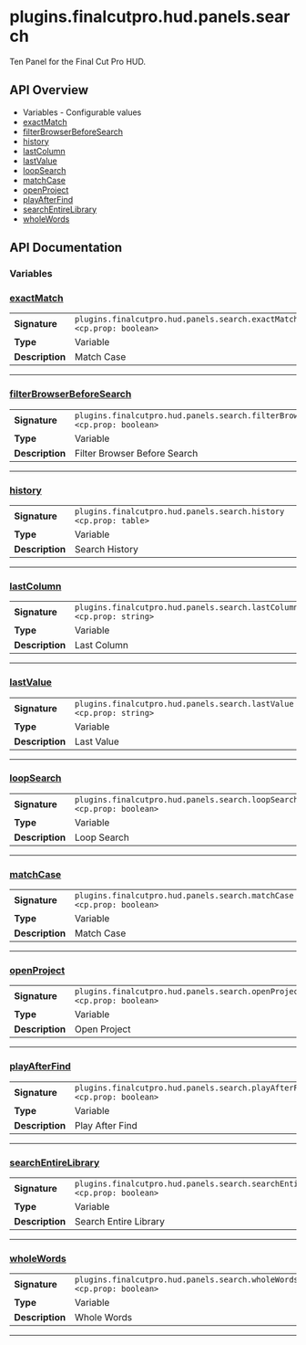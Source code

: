# plugins.finalcutpro.hud.panels.search

Ten Panel for the Final Cut Pro HUD.

## API Overview
* Variables - Configurable values
 * [exactMatch](#exactmatch)
 * [filterBrowserBeforeSearch](#filterbrowserbeforesearch)
 * [history](#history)
 * [lastColumn](#lastcolumn)
 * [lastValue](#lastvalue)
 * [loopSearch](#loopsearch)
 * [matchCase](#matchcase)
 * [openProject](#openproject)
 * [playAfterFind](#playafterfind)
 * [searchEntireLibrary](#searchentirelibrary)
 * [wholeWords](#wholewords)

## API Documentation

### Variables


### [exactMatch](#exactmatch)

|                                             |                                                                                     |
| --------------------------------------------|-------------------------------------------------------------------------------------|
| **Signature**                               | `plugins.finalcutpro.hud.panels.search.exactMatch <cp.prop: boolean>`                                                                    |
| **Type**                                    | Variable                                                                     |
| **Description**                             | Match Case                                                                     |

---

### [filterBrowserBeforeSearch](#filterbrowserbeforesearch)

|                                             |                                                                                     |
| --------------------------------------------|-------------------------------------------------------------------------------------|
| **Signature**                               | `plugins.finalcutpro.hud.panels.search.filterBrowserBeforeSearch <cp.prop: boolean>`                                                                    |
| **Type**                                    | Variable                                                                     |
| **Description**                             | Filter Browser Before Search                                                                     |

---

### [history](#history)

|                                             |                                                                                     |
| --------------------------------------------|-------------------------------------------------------------------------------------|
| **Signature**                               | `plugins.finalcutpro.hud.panels.search.history <cp.prop: table>`                                                                    |
| **Type**                                    | Variable                                                                     |
| **Description**                             | Search History                                                                     |

---

### [lastColumn](#lastcolumn)

|                                             |                                                                                     |
| --------------------------------------------|-------------------------------------------------------------------------------------|
| **Signature**                               | `plugins.finalcutpro.hud.panels.search.lastColumn <cp.prop: string>`                                                                    |
| **Type**                                    | Variable                                                                     |
| **Description**                             | Last Column                                                                     |

---

### [lastValue](#lastvalue)

|                                             |                                                                                     |
| --------------------------------------------|-------------------------------------------------------------------------------------|
| **Signature**                               | `plugins.finalcutpro.hud.panels.search.lastValue <cp.prop: string>`                                                                    |
| **Type**                                    | Variable                                                                     |
| **Description**                             | Last Value                                                                     |

---

### [loopSearch](#loopsearch)

|                                             |                                                                                     |
| --------------------------------------------|-------------------------------------------------------------------------------------|
| **Signature**                               | `plugins.finalcutpro.hud.panels.search.loopSearch <cp.prop: boolean>`                                                                    |
| **Type**                                    | Variable                                                                     |
| **Description**                             | Loop Search                                                                     |

---

### [matchCase](#matchcase)

|                                             |                                                                                     |
| --------------------------------------------|-------------------------------------------------------------------------------------|
| **Signature**                               | `plugins.finalcutpro.hud.panels.search.matchCase <cp.prop: boolean>`                                                                    |
| **Type**                                    | Variable                                                                     |
| **Description**                             | Match Case                                                                     |

---

### [openProject](#openproject)

|                                             |                                                                                     |
| --------------------------------------------|-------------------------------------------------------------------------------------|
| **Signature**                               | `plugins.finalcutpro.hud.panels.search.openProject <cp.prop: boolean>`                                                                    |
| **Type**                                    | Variable                                                                     |
| **Description**                             | Open Project                                                                     |

---

### [playAfterFind](#playafterfind)

|                                             |                                                                                     |
| --------------------------------------------|-------------------------------------------------------------------------------------|
| **Signature**                               | `plugins.finalcutpro.hud.panels.search.playAfterFind <cp.prop: boolean>`                                                                    |
| **Type**                                    | Variable                                                                     |
| **Description**                             | Play After Find                                                                     |

---

### [searchEntireLibrary](#searchentirelibrary)

|                                             |                                                                                     |
| --------------------------------------------|-------------------------------------------------------------------------------------|
| **Signature**                               | `plugins.finalcutpro.hud.panels.search.searchEntireLibrary <cp.prop: boolean>`                                                                    |
| **Type**                                    | Variable                                                                     |
| **Description**                             | Search Entire Library                                                                     |

---

### [wholeWords](#wholewords)

|                                             |                                                                                     |
| --------------------------------------------|-------------------------------------------------------------------------------------|
| **Signature**                               | `plugins.finalcutpro.hud.panels.search.wholeWords <cp.prop: boolean>`                                                                    |
| **Type**                                    | Variable                                                                     |
| **Description**                             | Whole Words                                                                     |

---
